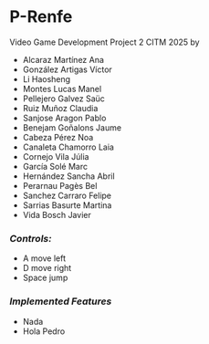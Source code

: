 # P-Renfe
Video Game Development Project 2 CITM 2025 by
- Alcaraz Martínez Ana
- González Artigas Víctor
- Li Haosheng
- Montes Lucas Manel
- Pellejero Galvez Saüc
- Ruiz Muñoz Claudia
- Sanjose Aragon Pablo
- Benejam Goñalons Jaume
- Cabeza Pérez Noa
- Canaleta Chamorro Laia
- Cornejo Vila Júlia
- García Solé Marc
- Hernández Sancha Abril
- Perarnau Pagès Bel
- Sanchez Carraro Felipe
- Sarrias Basurte Martina
- Vida Bosch Javier

### *Controls:*
- A move left
- D move right
- Space jump

### *Implemented Features*
- Nada
- Hola Pedro
